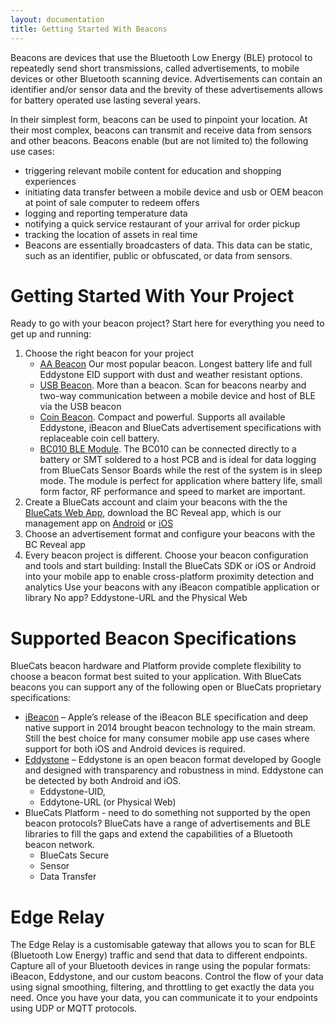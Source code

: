 ```yaml
---
layout: documentation
title: Getting Started With Beacons
---
```



Beacons are devices that use the Bluetooth Low Energy (BLE) protocol to repeatedly send short transmissions, called advertisements, to mobile devices or other Bluetooth scanning device. Advertisements can contain an identifier and/or sensor data and the brevity of these advertisements allows for battery operated use lasting several years.

In their simplest form, beacons can be used to pinpoint your location. At their most complex, beacons can transmit and receive data from sensors and other beacons. Beacons enable (but are not limited to) the following use cases:

- triggering relevant mobile content for education and shopping experiences
- initiating data transfer between a mobile device and usb or OEM beacon at point of sale computer to redeem offers
- logging and reporting temperature data
- notifying a quick service restaurant of your arrival for order pickup
- tracking the location of assets in real time
- Beacons are essentially broadcasters of data. This data can be static, such as an identifier, public or obfuscated, or data from sensors.


# Getting Started With Your Project 
Ready to go with your beacon project? Start here for everything you need to get up and running:

1. Choose the right beacon for your project
	- [AA Beacon](https://www.bluecats.com/aa-bluetooth-beacon/) Our most popular beacon. Longest battery life and full Eddystone EID support with dust and weather resistant options.
	- [USB Beacon](https://www.bluecats.com/usb-beacon/). More than a beacon. Scan for beacons nearby and two-way communication between a mobile device and host of BLE via the USB beacon
	- [Coin Beacon](https://www.bluecats.com/coin-mobile-beacon/). Compact and powerful. Supports all available Eddystone, iBeacon and BlueCats advertisement specifications with replaceable coin cell battery.
	- [BC010 BLE Module](https://www.bluecats.com/bc010-ibeacon/). The BC010 can be connected directly to a battery or SMT soldered to a host PCB and is ideal for data logging from BlueCats Sensor Boards while the rest of the system is in sleep mode. The module is perfect for application where battery life, small form factor, RF performance and speed to market are important. 	
2. Create a BlueCats account and claim your beacons with the  the [BlueCats Web App](https://app.bluecats.com/), download the BC Reveal app, which is our management app on [Android](https://play.google.com/store/apps/details?id=com.bluecats.bcreveal&hl=en) or [iOS](https://itunes.apple.com/us/app/bc-reveal/id852676494?mt=8)
3. Choose an advertisement format and configure your beacons with the BC Reveal app
4. Every beacon project is different. Choose your beacon configuration and tools and start building:
Install the BlueCats SDK or iOS or Android into your mobile app to enable cross-platform proximity detection and analytics
Use your beacons with any iBeacon compatible application or library
No app? Eddystone-URL and the Physical Web

# Supported Beacon Specifications

BlueCats beacon hardware and Platform provide complete flexibility to choose a beacon format best suited to your application. With BlueCats beacons you can support any of the following open or BlueCats proprietary specifications:

- [iBeacon](https://developer.apple.com/ibeacon/) – Apple’s release of the iBeacon BLE specification and deep native support in 2014 brought beacon technology to the main stream. Still the best choice for many consumer mobile app use cases where support for both iOS and Android devices is required.
- [Eddystone](https://developers.google.com/beacons/eddystone) – Eddystone is an open beacon format developed by Google and designed with transparency and robustness in mind. Eddystone can be detected by both Android and iOS.
	- Eddystone-UID,
	- Eddytone-URL (or Physical Web) 
- BlueCats Platform - need to do something not supported by the open beacon protocols? BlueCats have a range of advertisements and BLE libraries to fill the gaps and extend the capabilities of a Bluetooth beacon network.
	- BlueCats Secure
	- Sensor 
	- Data Transfer


# Edge Relay 

The Edge Relay is a customisable gateway that allows you to scan for BLE (Bluetooth Low Energy) traffic and send that data to different endpoints. Capture all of your Bluetooth devices in range using the popular formats: iBeacon, Eddystone, and our custom beacons. Control the flow of your data using signal smoothing, filtering, and throttling to get exactly the data you need. Once you have your data, you can communicate it to your endpoints using UDP or MQTT protocols.
